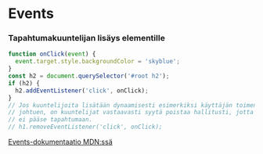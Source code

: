 # Events

### Tapahtumakuuntelijan lisäys elementille

```javascript
function onClick(event) {
  event.target.style.backgroundColor = 'skyblue';
}
const h2 = document.querySelector('#root h2');
if (h2) {
  h2.addEventListener('click', onClick);
}
// Jos kuuntelijoita lisätään dynaamisesti esimerkiksi käyttäjän toimenpiteistä
// johtuen, on kuuntelijat vastaavasti syytä poistaa hallitusti, jotta muistivuotoja
// ei pääse tapahtumaan.
// h1.removeEventListener('click', onClick);
```

[Events-dokumentaatio MDN:ssä](https://developer.mozilla.org/docs/Web/Events)

